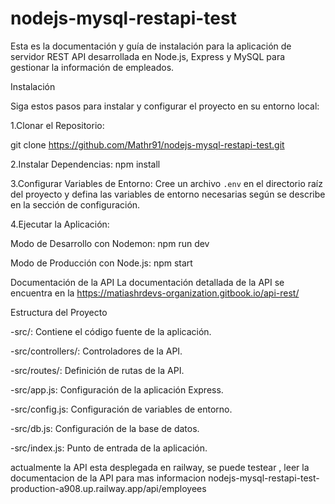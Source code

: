 # nodejs-mysql-restapi-test

Esta es la documentación y guía de instalación para la aplicación de servidor REST API desarrollada en Node.js, Express y MySQL para gestionar la información de empleados.

Instalación

Siga estos pasos para instalar y configurar el proyecto en su entorno local:

1.Clonar el Repositorio:

git clone https://github.com/Mathr91/nodejs-mysql-restapi-test.git

2.Instalar Dependencias:
npm install

3.Configurar Variables de Entorno:
Cree un archivo `.env` en el directorio raíz del proyecto y defina las variables de entorno necesarias según se describe en la sección de configuración.

4.Ejecutar la Aplicación:

Modo de Desarrollo con Nodemon:
npm run dev

Modo de Producción con Node.js:
npm start  

Documentación de la API
La documentación detallada de la API se encuentra en la https://matiashrdevs-organization.gitbook.io/api-rest/
      
Estructura del Proyecto

-src/: Contiene el código fuente de la aplicación.

-src/controllers/: Controladores de la API.

-src/routes/: Definición de rutas de la API.

-src/app.js: Configuración de la aplicación Express.

-src/config.js: Configuración de variables de entorno.

-src/db.js: Configuración de la base de datos.

-src/index.js: Punto de entrada de la aplicación.


actualmente la API esta desplegada en railway, se puede testear , leer la documentacion de la API para mas informacion
nodejs-mysql-restapi-test-production-a908.up.railway.app/api/employees
